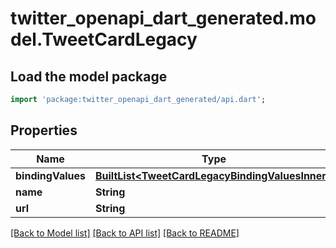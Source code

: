 # twitter_openapi_dart_generated.model.TweetCardLegacy

## Load the model package
```dart
import 'package:twitter_openapi_dart_generated/api.dart';
```

## Properties
Name | Type | Description | Notes
------------ | ------------- | ------------- | -------------
**bindingValues** | [**BuiltList&lt;TweetCardLegacyBindingValuesInner&gt;**](TweetCardLegacyBindingValuesInner.md) |  | 
**name** | **String** |  | 
**url** | **String** |  | 

[[Back to Model list]](../README.md#documentation-for-models) [[Back to API list]](../README.md#documentation-for-api-endpoints) [[Back to README]](../README.md)


